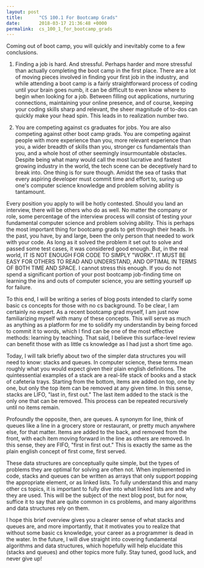 ```yaml
---
layout: post
title:      "CS 100.1 For Bootcamp Grads"
date:       2018-03-17 21:36:48 +0000
permalink:  cs_100_1_for_bootcamp_grads
---
```



Coming out of boot camp, you will quickly and inevitably come to a few conclusions. 

1) Finding a  job is hard. And stressful. Perhaps harder and more stressful than actually completing the boot camp in the first place. There are a lot of moving pieces involved in finding your first job in the industry, and while attending a boot camp is a fairly straightforward process of coding until your brain goes numb, it can be difficult to even know where to begin when looking for a job. Between filling out applications, nurturing connections, maintaining your online presence, and of course, keeping your coding skills sharp and relevant, the sheer magnitude of to-dos can quickly make your head spin. This leads in to realization number two. 

2)  You are competing against cs graduates for jobs. You are also competing against other boot camp grads. You are competing against people with more experience than you, more relevant experience than you, a wider breadth of skills than you, stronger cs fundamentals than you, and a whole host of other seemingly insurmountable obstacles. Despite being what many would call the most lucrative and fastest growing industry in the world, the tech scene can be deceptively hard to break into. One thing is for sure though. Amidst the sea of tasks that every aspiring developer must commit time and effort to, suring up one's computer science knowledge and problem solving ability is tantamount. 

Every position you apply to will be hotly contested. Should you land an interview, there will be others who do as well. No matter the company or role, some percentage of the interview process will consist of testing your fundamental computer science and problem solving ability. This is perhaps the most important thing for bootcamp grads to get through their heads. In the past, you have, by and large, been the only person that needed to work with your code. As long as it solved the problem it set out to solve and passed some test cases, it was considered good enough. But, in the real world, IT IS NOT ENOUGH FOR CODE TO SIMPLY "WORK". IT MUST BE EASY FOR OTHERS TO READ AND UNDERSTAND, AND OPTIMAL IN TERMS OF BOTH TIME AND SPACE.  I cannot stress this enough. If you do not spend a significant portion of your post bootcamp job-finding time on learning the ins and outs of computer science, you are setting yourself up for failure. 

To this end, I will be writing a series of blog posts intended to clarify some basic cs concepts for those with no cs background. To be clear, I am certainly no expert. As a recent bootcamp grad myself, I am just now familiarizing myself with many of these concepts. This will serve as much as anything as a platform for me to solidify my understandin by being forced to commit it to words, which I find can be one of the most effective methods: learning by teaching. That said, I believe this surface-level review can benefit those with as little cs knowledge as I had just a short time ago. 

Today, I will talk briefly about two of the simpler data structures you will need to know: stacks and queues. In computer science, these terms mean roughly what you would expect given their plain english definitions. The quintessential examples of  a stack are a real-life stack of books and a stack of cafeteria trays. Starting from the bottom, items are added on top, one by one, but only the top item can be removed at any given time. In this sense, stacks are LIFO, "last in, first out." The last item added to the stack is the only one that can be removed. This process can be repeated recursively until no items remain. 

Profoundly the opposite, then, are queues. A synonym for line, think of queues like a line in a grocery store or restaurant, or pretty much anywhere else, for that matter. Items are added to the back, and removed from the front, with each item moving forward in the line as others are removed. In this sense, they are FIFO, "first in first out." This is exactly the same as the plain english concept of first come, first served.  

These data structures are conceptually quite simple, but the types of problems they are optimal for solving are often not. When implemented in code, stacks and queues can be written as arrays that only support popping the appropriate element, or as linked lists. To fully understand this and many other cs topics, it is important to fully dive into what linked lists are and why they are used. This will be the subject of the next blog post, but for now, suffice it to say that are quite common in cs problems, and many algorithms and data structures rely on them. 

I hope this brief overview gives you a clearer sense of what stacks and queues are, and more importantly, that it motivates you to realize that without some basic cs knowledge, your career as a programmer is dead in the water. In the future, I will dive straight into covering fundamental algorithms and data structures, which hopefully will help elucidate this (stacks and queues) and other topics more fully. Stay tuned, good luck, and never give up!
